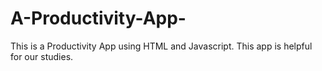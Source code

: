 # A-Productivity-App-
This is a Productivity App using HTML and Javascript. This app is helpful for our studies.
